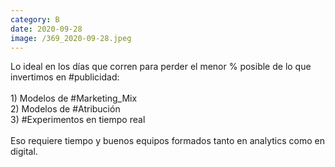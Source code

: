 ```yaml
--- 
category: B 
date: 2020-09-28 
image: /369_2020-09-28.jpeg 
--- 
```


Lo ideal en los días que corren para perder el menor % posible de lo que invertimos en #publicidad:<br><br>1) Modelos de #Marketing_Mix<br>2) Modelos de #Atribución<br>3) #Experimentos en tiempo real<br><br>Eso requiere tiempo y buenos equipos formados tanto en analytics como en digital.